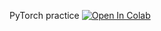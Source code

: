 PyTorch practice
[![Open In Colab](https://colab.research.google.com/assets/colab-badge.svg)](https://colab.research.google.com/github/neychev/made_nlp_course/blob/spring2021/week01_General_recap_and_vanishng_gradients/PyTorch_and_Dataloaders.ipynb)

